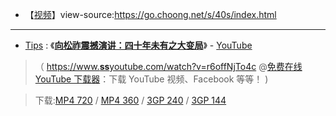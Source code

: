 - 【[视频](https://taoste.github.io/Hello-World/Music/40s/index.html)】view-source:https://go.choong.net/s/40s/index.html

--------------------------

 - [Tips](https://github.com/taoste/Hello-World/edit/master/Music/40s/) : 《[**向松祚震撼演讲：四十年未有之大变局**](https://www.youtube.com/watch?v=r6offNjTo4c)》 - [YouTube](https://www.youtube.com/)

> （ [https://www.**ss**youtube.com/watch?v=r6offNjTo4c](https://zh.savefrom.net/#url=http://youtube.com/watch?v=r6offNjTo4c&utm_source=youtube.com&utm_medium=short_domains&utm_campaign=www.ssyoutube.com)
@[免费在线 YouTube 下载器](https://zh.savefrom.net/)：下载 YouTube 视频、Facebook 等等！ )

> 下载:[MP4 720](https://r4---sn-4g5edn7y.googlevideo.com/videoplayback?pl=21&itag=22&dur=1553.740&key=cms1&ip=148.69.120.148&beids=9466586&c=WEB&source=youtube&expire=1545063240&id=o-AJN7bV4waXf5tdB1AOIFhQPNA_0_HgqalIt3NL6lOKo3&sparams=dur,ei,expire,id,ip,ipbits,ipbypass,itag,lmt,mime,mip,mm,mn,ms,mv,pl,ratebypass,requiressl,source&mime=video%2Fmp4&lmt=1544953503413837&signature=6CC2BB3239C4C1008F669A88163E77BBCA11C64E.06F32C05E49ABD0060CB93B428D872458C4A927A&fvip=1&ratebypass=yes&ipbits=0&requiressl=yes&txp=5535432&ei=6HYXXNyxEILgxgK907mADw&video_id=r6offNjTo4c&title=%E5%90%91%E6%9D%BE%E7%A5%9A%E9%9C%87%E6%92%BC%E6%BC%94%E8%AE%B2%EF%BC%9A%E5%9B%9B%E5%8D%81%E5%B9%B4%E6%9C%AA%E6%9C%89%E4%B9%8B%E5%A4%A7%E5%8F%98%E5%B1%80&rm=sn-8vq54vox2u-v2vs7e,sn-8vq54vox2u-apns7e,sn-h5qlr7d&fexp=9466586,23763603&req_id=c3ded503577a3ee&redirect_counter=3&cms_redirect=yes&ipbypass=yes&mip=54.37.73.110&mm=30&mn=sn-4g5edn7y&ms=nxu&mt=1545041668&mv=u)
/ [MP4 360](https://r4---sn-4g5edn7y.googlevideo.com/videoplayback?pl=21&itag=18&dur=1553.740&sparams=clen,dur,ei,expire,gir,id,ip,ipbits,ipbypass,itag,lmt,mime,mip,mm,mn,ms,mv,pl,ratebypass,requiressl,source&source=youtube&expire=1545063240&c=WEB&mime=video%2Fmp4&lmt=1544953079960442&fvip=1&ei=6HYXXNyxEILgxgK907mADw&requiressl=yes&txp=5531432&key=cms1&ip=148.69.120.148&beids=9466586&gir=yes&id=o-AJN7bV4waXf5tdB1AOIFhQPNA_0_HgqalIt3NL6lOKo3&signature=49641FE05EF95C99A9FC30B05410C35545125DE2.53F0A71C5C6D8F18908FBECC15174165CEEAD9CB&ratebypass=yes&ipbits=0&clen=64287252&video_id=r6offNjTo4c&title=%E5%90%91%E6%9D%BE%E7%A5%9A%E9%9C%87%E6%92%BC%E6%BC%94%E8%AE%B2%EF%BC%9A%E5%9B%9B%E5%8D%81%E5%B9%B4%E6%9C%AA%E6%9C%89%E4%B9%8B%E5%A4%A7%E5%8F%98%E5%B1%80&rm=sn-8vq54vox2u-v2vs7e,sn-8vq54vox2u-apns7e,sn-h5qlr7d&fexp=9466586,23763603&req_id=7dc45c3f26ada3ee&redirect_counter=3&cms_redirect=yes&ipbypass=yes&mip=54.37.73.110&mm=30&mn=sn-4g5edn7y&ms=nxu&mt=1545042102&mv=m)
/ [3GP 240](https://r4---sn-4g5e6nsk.googlevideo.com/videoplayback?pl=21&itag=36&dur=1553.786&source=youtube&expire=1545063240&c=WEB&mime=video%2F3gpp&lmt=1544953026332436&fvip=1&ei=6HYXXNyxEILgxgK907mADw&requiressl=yes&txp=5531432&key=cms1&ip=148.69.120.148&beids=9466586&gir=yes&id=o-AJN7bV4waXf5tdB1AOIFhQPNA_0_HgqalIt3NL6lOKo3&sparams=clen,dur,ei,expire,gir,id,ip,ipbits,itag,lmt,mime,mip,mm,mn,ms,mv,pl,requiressl,source&signature=0938477F5A320BE36CC1DA4285AEAF60A785B065.1C20235A112CC872F073CBD3D9D1E2E899373973&ipbits=0&clen=31385621&video_id=r6offNjTo4c&title=%E5%90%91%E6%9D%BE%E7%A5%9A%E9%9C%87%E6%92%BC%E6%BC%94%E8%AE%B2%EF%BC%9A%E5%9B%9B%E5%8D%81%E5%B9%B4%E6%9C%AA%E6%9C%89%E4%B9%8B%E5%A4%A7%E5%8F%98%E5%B1%80&rm=sn-8vq54vox2u-v2vs7e,sn-8vq54vox2u-apns7e&fexp=9466586,23763603&req_id=24eb077ced85a3ee&redirect_counter=3&cm2rm=sn-h5qlr7d&cms_redirect=yes&mip=54.37.73.110&mm=34&mn=sn-4g5e6nsk&ms=ltu&mt=1545042162&mv=m)
/ [3GP 144](https://r4---sn-4g5edn7y.googlevideo.com/videoplayback?pl=21&itag=17&dur=1553.786&source=youtube&expire=1545063240&c=WEB&mime=video%2F3gpp&lmt=1544953025625386&fvip=1&ei=6HYXXNyxEILgxgK907mADw&requiressl=yes&txp=5531432&key=cms1&ip=148.69.120.148&beids=9466586&gir=yes&id=o-AJN7bV4waXf5tdB1AOIFhQPNA_0_HgqalIt3NL6lOKo3&sparams=clen,dur,ei,expire,gir,id,ip,ipbits,ipbypass,itag,lmt,mime,mip,mm,mn,ms,mv,pl,requiressl,source&signature=4A1C82644614D4D49C4E7F0CE852993830270B3F.0426C23941D66D3AB6703E58FFC5E5925A4C2333&ipbits=0&clen=10282842&video_id=r6offNjTo4c&title=%E5%90%91%E6%9D%BE%E7%A5%9A%E9%9C%87%E6%92%BC%E6%BC%94%E8%AE%B2%EF%BC%9A%E5%9B%9B%E5%8D%81%E5%B9%B4%E6%9C%AA%E6%9C%89%E4%B9%8B%E5%A4%A7%E5%8F%98%E5%B1%80&rm=sn-8vq54vox2u-v2vs7e,sn-8vq54vox2u-apns7e,sn-h5qlr7d&fexp=9466586,23763603&req_id=91b2cd984db9a3ee&redirect_counter=3&cms_redirect=yes&ipbypass=yes&mip=54.37.73.110&mm=30&mn=sn-4g5edn7y&ms=nxu&mt=1545042102&mv=m)




